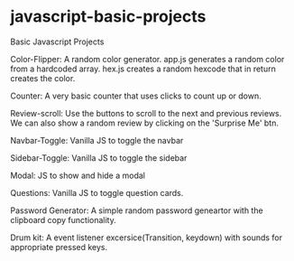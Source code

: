 # javascript-basic-projects

Basic Javascript Projects

Color-Flipper: A random color generator. app.js generates a random color from a hardcoded array. hex.js creates a random hexcode that in return creates the color.

Counter: A very basic counter that uses clicks to count up or down.

Review-scroll: Use the buttons to scroll to the next and previous reviews. We can also show a random review by clicking on the 'Surprise Me' btn.

Navbar-Toggle: Vanilla JS to toggle the navbar

Sidebar-Toggle: Vanilla JS to toggle the sidebar

Modal: JS to show and hide a modal

Questions: Vanilla JS to toggle question cards.

Password Generator: A simple random password geneartor with the clipboard copy functionality.

Drum kit: A event listener excersice(Transition, keydown) with sounds for appropriate pressed keys.
